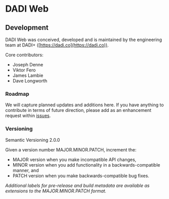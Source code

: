 # DADI Web

## Development

DADI Web was conceived, developed and is maintained by the engineering team at DADI+ ([https://dadi.co](https://dadi.co)).

Core contributors:

* Joseph Denne
* Viktor Fero
* James Lambie
* Dave Longworth

### Roadmap

We will capture planned updates and additions here. If you have anything to contribute in terms of future direction, please add as an enhancement request within [issues](https://github.com/dadi/web/issues).


### Versioning

Semantic Versioning 2.0.0

Given a version number MAJOR.MINOR.PATCH, increment the:

* MAJOR version when you make incompatible API changes,
* MINOR version when you add functionality in a backwards-compatible manner, and
* PATCH version when you make backwards-compatible bug fixes.

_Additional labels for pre-release and build metadata are available as extensions to the MAJOR.MINOR.PATCH format._
